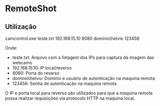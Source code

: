 # RemoteShot

## Utilização
camcontrol.exe teste.txt 192.168.15.10 8080 dominio\helvio 123456

Onde:
* teste.txt: Arquivo com a listagem dos IPs para captura da imagem das webcams
* 192.168.15.10: IP local/reverso
* 8080: Porta do reverso
* dominio\helvio: Domínio e usuário de autenticação na maquina remota
* 123456: Senha de autenticação na maquina remota

O IP e porta local para reverso são utilizados para que a maquina remota possa realizar requisições via protocolo HTTP na maquina local.
